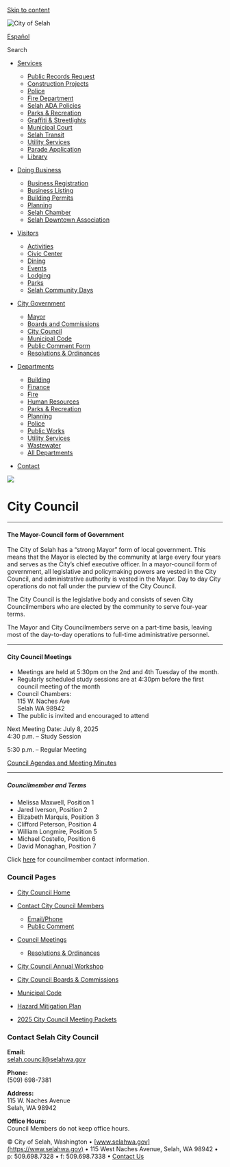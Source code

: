 [Skip to content](https://selahwa.gov/council/)

![City of Selah](https://selahwa.gov/files/selah-cent-logo-sm.png)

[Español](https://translate.google.com/translate?hl=en&sl=en&tl=es&u=https%3A%2F%2Fselahwa.gov%2Fcouncil)

Search

- [Services](https://selahwa.gov/council "Services")
  
  - [Public Records Request](https://selahwa.gov/public-information-request "Public Records Request")
  - [Construction Projects](https://selahwa.gov/construction-projects "Construction Projects")
  - [Police](https://selahwa.gov/police "Police")
  - [Fire Department](https://selahwa.gov/fire "Fire Department")
  - [Selah ADA Policies](https://selahwa.gov/home/selah-ada-policies "Selah ADA Policies")
  - [Parks &amp; Recreation](https://selahwa.gov/parks-and-recreation "Parks & Recreation")
  - [Graffiti &amp; Streetlights](https://selahwa.gov/graffitti-streetlights "Graffiti & Streetlights")
  - [Municipal Court](https://selahwa.gov/municipal-court "Municipal Court")
  - [Selah Transit](https://selahwa.gov/transit "Selah Transit")
  - [Utility Services](https://selahwa.gov/utility-services "Utility Services")
  - [Parade Application](https://selahwa.gov/wp-content/uploads/2022/01/parade-app-updated-3-2019-fillable.pdf "Parade Application")
  - [Library](https://www.yvl.org "Library")
- [Doing Business](https://selahwa.gov/council "Doing Business")
  
  - [Business Registration](https://selahwa.gov/business "Business Registration")
  - [Business Listing](https://selahwa.gov/business/listing "Business Listing")
  - [Building Permits](https://selahwa.gov/building "Building Permits")
  - [Planning](https://selahwa.gov/planning "Planning")
  - [Selah Chamber](https://www.selahchamber.org "Selah Chamber")
  - [Selah Downtown Association](https://selahdowntown.org "Selah Downtown Association")
- [Visitors](https://selahwa.gov/council "Visitors")
  
  - [Activities](https://selahwa.gov/tourism/activities "Activities")
  - [Civic Center](https://selahwa.gov/civic-center "Civic Center")
  - [Dining](https://selahwa.gov/tourism/dining "Dining")
  - [Events](https://selahwa.gov/events "Events")
  - [Lodging](https://selahwa.gov/tourism/lodging "Lodging")
  - [Parks](https://selahwa.gov/parks-and-recreation "Parks")
  - [Selah Community Days](https://www.selahdays.com "Selah Community Days")
- [City Government](https://selahwa.gov/council "City Government")
  
  - [Mayor](https://selahwa.gov/mayor "Mayor")
  - [Boards and Commissions](https://selahwa.gov/home/boards-and-commissions "Boards and Commissions")
  - [City Council](https://selahwa.gov/council "City Council")
  - [Municipal Code](https://selah.municipal.codes "Municipal Code")
  - [Public Comment Form](https://selahwa.gov/council/public-comment "Public Comment Form")
  - [Resolutions &amp; Ordinances](https://selahwa.gov/resolutions-ordinances "Resolutions & Ordinances")
- [Departments](https://selahwa.gov/council "Departments")
  
  - [Building](https://selahwa.gov/building "Building")
  - [Finance](https://selahwa.gov/finance "Finance")
  - [Fire](https://selahwa.gov/fire "Fire")
  - [Human Resources](https://selahwa.gov/human-resources "Human Resources")
  - [Parks &amp; Recreation](https://selahwa.gov/parks-and-recreation "Parks & Recreation")
  - [Planning](https://selahwa.gov/planning "Planning")
  - [Police](https://selahwa.gov/police "Police")
  - [Public Works](https://selahwa.gov/public-works "Public Works")
  - [Utility Services](https://selahwa.gov/utility-services "Utility Services")
  - [Wastewater](https://selahwa.gov/wastewater-sewer "Wastewater")
  - [All Departments](https://selahwa.gov/departments "All Departments")
- [Contact](https://selahwa.gov/contact "Contact")

![](https://selahwa.gov/council/wp-content/uploads/sites/12/2014/06/selah-page.jpg)

# City Council

* * *

#### The Mayor-Council form of Government

The City of Selah has a “strong Mayor” form of local government. This means that the Mayor is elected by the community at large every four years and serves as the City’s chief executive officer. In a mayor-council form of government, all legislative and policymaking powers are vested in the City Council, and administrative authority is vested in the Mayor. Day to day City operations do not fall under the purview of the City Council.

The City Council is the legislative body and consists of seven City Councilmembers who are elected by the community to serve four-year terms.

The Mayor and City Councilmembers serve on a part-time basis, leaving most of the day-to-day operations to full-time administrative personnel.

* * *

#### City Council Meetings

- Meetings are held at 5:30pm on the 2nd and 4th Tuesday of the month.
- Regularly scheduled study sessions are at 4:30pm before the first council meeting of the month
- Council Chambers:  
  115 W. Naches Ave  
  Selah WA 98942
- The public is invited and encouraged to attend

Next Meeting Date: July 8, 2025  
4:30 p.m. – Study Session

5:30 p.m. – Regular Meeting

[Council Agendas and Meeting Minutes](https://selahwa.gov/council/meetings)

* * *

##### Councilmember and Terms

- Melissa Maxwell, Position 1
- Jared Iverson, Position 2
- Elizabeth Marquis, Position 3
- Clifford Peterson, Position 4
- William Longmire, Position 5
- Michael Costello, Position 6
- David Monaghan, Position 7

Click [here](https://selahwa.gov/council/contact-selah-council-members) for councilmember contact information.

### Council Pages

- [City Council Home](https://selahwa.gov/council)
- [Contact City Council Members](https://selahwa.gov/council/contact-city-council-members)
  
  - [Email/Phone](https://selahwa.gov/council/contact-selah-council-members)
  - [Public Comment](https://selahwa.gov/council/public-comment)
- [Council Meetings](https://selahwa.gov/council/meetings)
  
  - [Resolutions &amp; Ordinances](https://selahwa.gov/resolutions-ordinances)
- [City Council Annual Workshop](https://selahwa.gov/council/city-council-annual-retreat)
- [City Council Boards &amp; Commissions](https://selahwa.gov/council/boards-commissions)
- [Municipal Code](https://selah.municipal.codes)
- [Hazard Mitigation Plan](https://selahwa.gov/council/home/mjhmp)
- [2025 City Council Meeting Packets](https://selahwa.gov/council/2025-city-council-meeting-packets)

### Contact Selah City Council

**Email:**  
[selah.council@selahwa.gov](mailto:selah.council@selahwa.gov)

**Phone:**  
(509) 698-7381

**Address:**  
115 W. Naches Avenue  
Selah, WA 98942

**Office Hours:**  
Council Members do not keep office hours.

© City of Selah, Washington • [www.selahwa.gov](https://www.selahwa.gov) • 115 West Naches Avenue, Selah, WA 98942 • p: 509.698.7328 • f: 509.698.7338 • [Contact Us](https://selahwa.gov/contact)